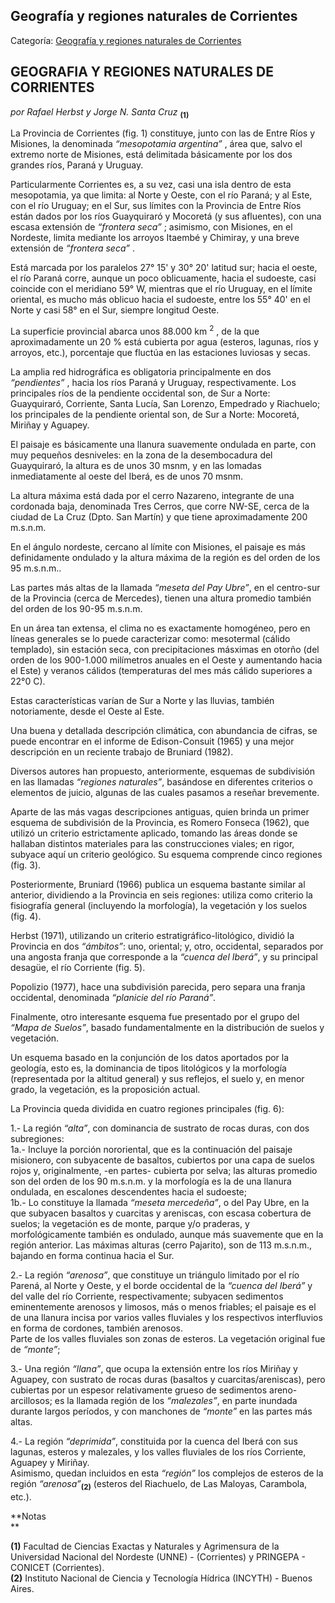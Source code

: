 ## Geografía y regiones naturales de Corrientes

Categoría: [Geografía y regiones naturales de Corrientes](http://descubrircorrientes.com.ar/2012/index.php/1992-geografia/3-geomorfologia/mapa-litoestratigrafico-de-la-provincia-de-corrientes/geografia-y-regiones-naturales-de-corrientes)

## GEOGRAFIA Y REGIONES NATURALES DE CORRIENTES

_por Rafael Herbst_ _y Jorge N. Santa Cruz_ <sub><strong><span><span>(1)</span></span></strong></sub>  

La Provincia de Corrientes (fig. 1) constituye, junto con las de Entre Ríos y Misiones, la denominada _“mesopotamia argentina”_ , área que, salvo el extremo norte de Misiones, está delimitada básicamente por los dos grandes ríos, Paraná y Uruguay.

Particularmente Corrientes es, a su vez, casi una isla dentro de esta mesopotamia, ya que limita: al Norte y Oeste, con el río Paraná; y al Este, con el río Uruguay; en el Sur, sus límites con la Provincia de Entre Ríos están dados por los ríos Guayquiraró y Mocoretá (y sus afluentes), con una escasa extensión de _“frontera seca”_ ; asimismo, con Misiones, en el Nordeste, limita mediante los arroyos Itaembé y Chimiray, y una breve extensión de _“frontera seca”_ .

Está marcada por los paralelos 27° 15' y 30° 20' latitud sur; hacia el oeste, el río Paraná corre, aunque un poco oblicuamente, hacia el sudoeste, casi coincide con el meridiano 59° W, mientras que el río Uruguay, en el límite oriental, es mucho más oblicuo hacia el sudoeste, entre los 55° 40' en el Norte y casi 58° en el Sur, siempre longitud Oeste.

La superficie provincial abarca unos 88.000 km <sup><span><span>2</span></span></sup> , de la que aproximadamente un 20 % está cubierta por agua (esteros, lagunas, ríos y arroyos, etc.), porcentaje que fluctúa en las estaciones luviosas y secas.

La amplia red hidrográfica es obligatoria principalmente en dos _“pendientes”_ , hacia los ríos Paraná y Uruguay, respectivamente. Los principales ríos de la pendiente occidental son, de Sur a Norte: Guayquiraró, Corriente, Santa Lucía, San Lorenzo, Empedrado y Riachuelo; los principales de la pendiente oriental son, de Sur a Norte: Mocoretá, Miriñay y Aguapey.

El paisaje es básicamente una llanura suavemente ondulada en parte, con muy pequeños desniveles: en la zona de la desembocadura del Guayquiraró, la altura es de unos 30 msnm, y en las lomadas inmediatamente al oeste del Iberá, es de unos 70 msnm.

La altura máxima está dada por el cerro Nazareno, integrante de una cordonada baja, denominada Tres Cerros, que corre NW-SE, cerca de la ciudad de La Cruz (Dpto. San Martín) y que tiene aproximadamente 200 m.s.n.m.

En el ángulo nordeste, cercano al límite con Misiones, el paisaje es más definidamente ondulado y la altura máxima de la región es del orden de los 95 m.s.n.m..

Las partes más altas de la llamada _“meseta del Pay Ubre”_, en el centro-sur de la Provincia (cerca de Mercedes), tienen una altura promedio también del orden de los 90-95 m.s.n.m.

En un área tan extensa, el clima no es exactamente homogéneo, pero en líneas generales se lo puede caracterizar como: mesotermal (cálido templado), sin estación seca, con precipitaciones másximas en otorño (del orden de los 900-1.000 milímetros anuales en el Oeste y aumentando hacia el Este) y veranos cálidos (temperaturas del mes más cálido superiores a 22°0 C).

Estas características varían de Sur a Norte y las lluvias, también notoriamente, desde el Oeste al Este.

Una buena y detallada descripción climática, con abundancia de cifras, se puede encontrar en el informe de Edison-Consuit (1965) y una mejor descripción en un reciente trabajo de Bruniard (1982).

Diversos autores han propuesto, anteriormente, esquemas de subdivisión en las llamadas _“regiones naturales”_, basándose en diferentes criterios o elementos de juicio, algunas de las cuales pasamos a reseñar brevemente.

Aparte de las más vagas descripciones antiguas, quien brinda un primer esquema de subdivisión de la Provincia, es Romero Fonseca (1962), que utilizó un criterio estrictamente aplicado, tomando las áreas donde se hallaban distintos materiales para las construcciones viales; en rigor, subyace aquí un criterio geológico. Su esquema comprende cinco regiones (fig. 3).

Posteriormente, Bruniard (1966) publica un esquema bastante similar al anterior, dividiendo a la Provincia en seis regiones: utiliza como criterio la fisiografía general (incluyendo la morfología), la vegetación y los suelos (fig. 4).

Herbst (1971), utilizando un criterio estratigráfico-litológico, dividió la Provincia en dos _“ámbitos”_: uno, oriental; y, otro, occidental, separados por una angosta franja que corresponde a la _“cuenca del Iberá”_, y su principal desagüe, el río Corriente (fig. 5).

Popolizio (1977), hace una subdivisión parecida, pero separa una franja occidental, denominada _“planicie del río Paraná”_.

Finalmente, otro interesante esquema fue presentado por el grupo del _“Mapa de Suelos”_, basado fundamentalmente en la distribución de suelos y vegetación.

Un esquema basado en la conjunción de los datos aportados por la geología, esto es, la dominancia de tipos litológicos y la morfología (representada por la altitud general) y sus reflejos, el suelo y, en menor grado, la vegetación, es la proposición actual.

La Provincia queda dividida en cuatro regiones principales (fig. 6):

1.- La región _“alta”_, con dominancia de sustrato de rocas duras, con dos subregiones:  
1a.- Incluye la porción nororiental, que es la continuación del paisaje misionero, con subyacente de basaltos, cubiertos por una capa de suelos rojos y, originalmente, -en partes- cubierta por selva; las alturas promedio son del orden de los 90 m.s.n.m. y la morfología es la de una llanura ondulada, en escalones descendentes hacia el sudoeste;  
1b.- Lo constituye la llamada _“meseta mercedeña”_, o del Pay Ubre, en la que subyacen basaltos y cuarcitas y areniscas, con escasa cobertura de suelos; la vegetación es de monte, parque y/o praderas, y morfológicamente también es ondulado, aunque más suavemente que en la región anterior. Las máximas alturas (cerro Pajarito), son de 113 m.s.n.m., bajando en forma continua hacia el Sur.

2.- La región _“arenosa”_, que constituye un triángulo limitado por el río Parená, al Norte y Oeste, y el borde occidental de la _“cuenca del Iberá”_ y del valle del río Corriente, respectivamente; subyacen sedimentos eminentemente arenosos y limosos, más o menos friables; el paisaje es el de una llanura incisa por varios valles fluviales y los respectivos interfluvios en forma de cordones, también arenosos.  
Parte de los valles fluviales son zonas de esteros. La vegetación original fue de _“monte”_;

3.- Una región _“llana”_, que ocupa la extensión entre los ríos Miriñay y Aguapey, con sustrato de rocas duras (basaltos y cuarcitas/areniscas), pero cubiertas por un espesor relativamente grueso de sedimentos areno-arcillosos; es la llamada región de los _“malezales”_, en parte inundada durante largos períodos, y con manchones de _“monte”_ en las partes más altas.

4.- La región _“deprimida”_, constituida por la cuenca del Iberá con sus lagunas, esteros y malezales, y los valles fluviales de los ríos Corriente, Aguapey y Miriñay.  
Asimismo, quedan incluidos en esta _“región”_ los complejos de esteros de la región _“arenosa”_<sub><strong>(2)</strong></sub> (esteros del Riachuelo, de Las Maloyas, Carambola, etc.).

**Notas  
**

**(1)** Facultad de Ciencias Exactas y Naturales y Agrimensura de la Universidad Nacional del Nordeste (UNNE) - (Corrientes) y PRINGEPA - CONICET (Corrientes).  
**(2)** Instituto Nacional de Ciencia y Tecnología Hídrica (INCYTH) - Buenos Aires.
